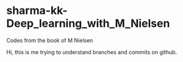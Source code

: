 # sharma-kk-Deep_learning_with_M_Nielsen
Codes from the book of M Nielsen

Hi, this is me trying to understand branches and commits on github.
